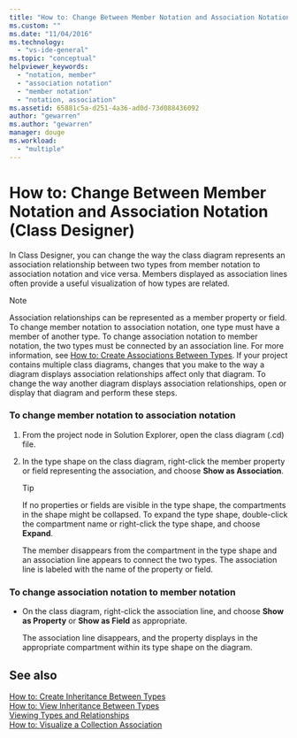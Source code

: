 ```yaml
---
title: "How to: Change Between Member Notation and Association Notation (Class Designer) | Microsoft Docs"
ms.custom: ""
ms.date: "11/04/2016"
ms.technology: 
  - "vs-ide-general"
ms.topic: "conceptual"
helpviewer_keywords: 
  - "notation, member"
  - "association notation"
  - "member notation"
  - "notation, association"
ms.assetid: 65881c5a-d251-4a36-ad0d-73d088436092
author: "gewarren"
ms.author: "gewarren"
manager: douge
ms.workload: 
  - "multiple"
---
```

# How to: Change Between Member Notation and Association Notation (Class Designer)
In Class Designer, you can change the way the class diagram represents an association relationship between two types from member notation to association notation and vice versa. Members displayed as association lines often provide a useful visualization of how types are related.  
  
> [!NOTE]
>  Association relationships can be represented as a member property or field. To change member notation to association notation, one type must have a member of another type. To change association notation to member notation, the two types must be connected by an association line. For more information, see [How to: Create Associations Between Types](how-to-create-associations-between-types.md). If your project contains multiple class diagrams, changes that you make to the way a diagram displays association relationships affect only that diagram. To change the way another diagram displays association relationships, open or display that diagram and perform these steps.  
  
### To change member notation to association notation  
  
1.  From the project node in Solution Explorer, open the class diagram (.cd) file.  
  
2.  In the type shape on the class diagram, right-click the member property or field representing the association, and choose **Show as Association**.  
  
    > [!TIP]
    >  If no properties or fields are visible in the type shape, the compartments in the shape might be collapsed. To expand the type shape, double-click the compartment name or right-click the type shape, and choose **Expand**.  
  
    The member disappears from the compartment in the type shape and an association line appears to connect the two types. The association line is labeled with the name of the property or field.  
  
### To change association notation to member notation  
  
-   On the class diagram, right-click the association line, and choose **Show as Property** or **Show as Field** as appropriate.  
  
     The association line disappears, and the property displays in the appropriate compartment within its type shape on the diagram.  
  
## See also
[How to: Create Inheritance Between Types](how-to-create-inheritance-between-types.md)  
[How to: View Inheritance Between Types](how-to-view-inheritance-between-types.md)   
[Viewing Types and Relationships](viewing-types-and-relationships.md)   
[How to: Visualize a Collection Association](how-to-visualize-a-collection-association.md)